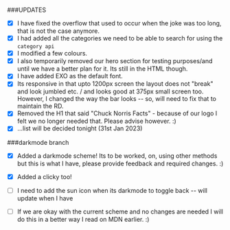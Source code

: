 ###UPDATES

- [x] I have fixed the overflow that used to occur when the joke was too long,
      that is not the case anymore.
- [x] I had added all the categories we need to be able to search for using the
      `category api`
- [x] I modified a few colours.
- [x] I also temporarily removed our hero section for testing purposes/and until
      we have a better plan for it. Its still in the HTML though.
- [x] I have added EXO as the default font.
- [x] Its responsive in that upto 1200px screen the layout does not "break" and
      look jumbled etc. / and looks good at 375px small screen too. However, I
      changed the way the bar looks -- so, will need to fix that to maintain the
      RD.
- [x] Removed the H1 that said "Chuck Norris Facts" - because of our logo I felt
      we no longer needed that. Please advise however. :)
- [x] ...list will be decided tonight (31st Jan 2023)

###darkmode branch

- [x] Added a darkmode scheme! Its to be worked, on, using other methods but
      this is what I have, please provide feedback and required changes. :)
- [x] Added a clicky too!

- [ ] I need to add the sun icon when its darkmode to toggle back -- will update
      when I have
- [ ] If we are okay with the current scheme and no changes are needed I will do
      this in a better way I read on MDN earlier. :)

